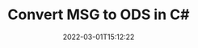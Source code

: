 ---
############################# Static ############################
layout: "auto-gen-conversion"
date: 2022-03-01T15:12:22
draft: false
otherformats: bmp dcm emf eml emlx emz gif html ico jp2 jpeg jpg msg png psb psd svg svgz tga tif tiff webp wmf wmz
breadcrumb: MSG to ODS in C#

############################# Head ############################
head_title: "MSG to ODS Converter in C#"
head_description: "Convert MSG to ODS in .NET using a few lines of code. Use the GroupDocs Document Conversion API to convert over 160 file formats."

############################# Header ############################
title: "Convert MSG to ODS in C#"
description: "MSG to ODS conversion with a few lines of .NET code"
bg_image: "https://cms.admin.containerize.com/templates/aspose/App_Themes/V3/images/bg/header1.png"
bg_overlay: false
button:
    enable: true

############################# SubMenu ############################
submenu:
    enable: true

    left:
        img_alt: "GroupDocs.Conversion for .NET"
        image: "https://cms.admin.containerize.com/templates/groupdocs/images/product-logos/90x90-noborder/groupdocs-conversion-net.png"
        product: "GroupDocs.Conversion"
        platform: ".NET"

    

############################# About ############################
about:
    enable: true
    title: "About GroupDocs.Conversion для .NET API"
    content: |
        [GroupDocs.Conversion for .NET](https://products.groupdocs.com/conversion/net/) can be used to convert Microsoft Word, Excel, PowerPoint, PDF, Visio and other formats. GroupDocs.Conversion is a standalone API that is suitable for back-end and internal systems where high performance is required. It does not depend on any software such as Microsoft or Open Office.
    

overview:
    enable: true
    content: |
        Convert your MSG files to ODS in .NET easily. You can use just a couple of C# code lines in any platform of your choice like - Windows, Linux, macOS.
        You can try MSG to ODS conversion for free and evaluate conversion results quality.
        Along with simple file conversion scenarios you can try more advanced options for loading source MSG file and for saving output ODS result. 
        
        For example, for the source MSG file you may use the following load options:

        * auto-detect file format;
        * specify password for protected files (if file format supports it);
        * replace missing fonts to preserve document appearance.
        
        There are also advanced convert options for the ODS file:

        * convert specific document page or page range;
        * add a watermark to the converted ODS file.

        Once conversion is completed you can save your ODS file to the local file path or any third-party storage like FTP, Amazon S3, Google Drive, Dropbox etc.
        Please note - to convert MSG to ODS there is no need for any additional software installed - like MS Office, Open Office, Adobe Acrobat Reader etc. 


############################# Steps ############################
steps:
    enable: true
    title_left: "Steps to convert MSG to ODS in C#"
    content_left: |
        [GroupDocs.Conversion](https://products.groupdocs.com/conversion/net/) makes it easy for developers to convert a MSG file to ODS with a few lines of code.

        * Create an instance of the Converter class and provide the file MSG with the full path
        * Create and set ConvertOptions for ODS type.
        * Call the Converter.Convert method and pass the full path and format (ODS) as a parameter
        
    title_right: "System Requirements"
    content_right: |
        Basic conversion with GroupDocs.Conversion for .NET can be done in just a few simple steps. Our APIs are supported on all major platforms and operating systems. Before executing the code below, make sure you have the following prerequisites installed on your system.

        * Operating systems: Microsoft Windows, Linux, MacOS
        * Development environments: Microsoft Visual Studio, Xamarin, MonoDevelop
        * Frameworks: .NET Framework, .NET Standard, .NET Core, Mono
        * Get the latest GroupDocs.Conversion for .NET from [Nuget](https://www.nuget.org/packages/groupdocs.conversion)
        
    code: |
        ```cs
        // Load MSG file
        var converter = new GroupDocs.Conversion.Converter("template.msg");
        // Set conversion parameters for ODS format
        var convertOptions = converter.GetPossibleConversions()["ods"].ConvertOptions;
        // Convert to ODS format
        converter.Convert("output.ods", convertOptions);        
        ```
        
demos:
    enable: true
    title: "MSG to ODS Live Demo"
    content: |
       Convert MSG to ODS now by visiting the [GroupDocs.Conversion App](https://products.groupdocs.app/conversion/family) website. Online demo has the following advantages
          

more_formats:
    enable: true
    title: "Other supported transformations MSG"
    content: "You can also convert MSG to many other file formats. Please see the list below."
       
       
back_to_top:
    enable: true
---